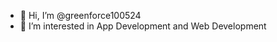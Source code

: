 - 👋 Hi, I’m @greenforce100524
- 👀 I’m interested in App Development and Web Development

<!---

- 📫 How to reach me 
- 😄 Pronouns: ...
- ⚡ Fun fact: ...
--->

<!---
greenforce100524/greenforce100524 is a ✨ special ✨ repository because its `README.md` (this file) appears on your GitHub profile.
You can click the Preview link to take a look at your changes.
--->
